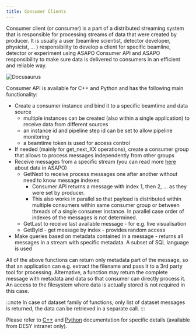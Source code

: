 ```yaml
---
title: Consumer Clients
---
```


Consumer client (or consumer) is a part of a distributed streaming system that is responsible for processing streams of data that were created by producer. It is usually a user (beamline scientist, detector developer, physicist, ... ) responsibility to develop a client for specific beamline, detector or experiment using ASAPO Consumer API and ASAPO responsibility to make sure data is delivered to consumers in an efficient and reliable way.

![Docusaurus](/img/consumer-clients.png)

Consumer API is available for C++ and Python and has the following main functionality:

- Create a consumer instance and bind it to a specific beamtime and data source
    - multiple instances can be created (also within a single application) to receive data from different sources
    - an instance id and pipeline step id can be set to allow pipeline monitoring
    - a beamtime token is used for access control
- If needed (mainly for get_next_XX operations), create a consumer group that allows to process messages independently from other groups
- Receive messages  from a specific stream (you can read more [here](data-in-asapo) about data in ASAPO)
    - GetNext to receive process messages one after another without need to know message indexes
        - Consumer API returns a message with index 1, then 2, ... as they were set by producer.
        - This also works in parallel so that payload is distributed within multiple consumers within same consumer group or between threads of a single consumer instance. In parallel case order of indexes of the messages is not determined.
    - GetLast to receive last available message - for e.g. live visualisation
    - GetById - get message by index - provides random access
- Make queries based on metadata contained in a message - returns all messages in a stream with specific metadata. A subset of SQL language is used


All of the above functions can return only metadata part of the message, so that an application can e.g. extract the filename and pass it to a 3rd party tool for processing. Alternative, a function may return the complete message with metadata and data so that consumer can directly process it. An access to the filesystem where data is actually stored is not required in this case.

:::note
In case of dataset family of functions, only list of dataset messages is returned, the data can be retrieved in a separate call.
:::
    
Please refer to [C++](http://asapo.desy.de/cpp/) and [Python](http://asapo.desy.de/python/) documentation for specific details (available from DESY intranet only).



